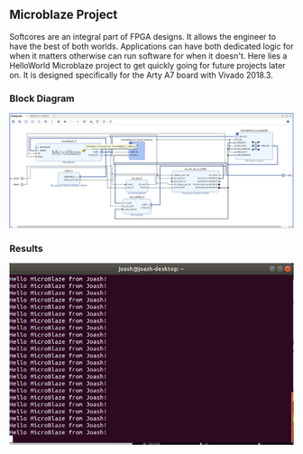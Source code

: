 ## Microblaze Project

Softcores are an integral part of FPGA designs. It allows the engineer to have the best of both worlds. Applications can have both dedicated logic for when it matters otherwise can run software for when it doesn't. Here lies a HelloWorld Microblaze project to get quickly going for future projects later on. It is designed specifically for the Arty A7 board with Vivado 2018.3.

### Block Diagram
![Block Diagram](https://raw.githubusercontent.com/Joash09/FPGA-Playground/main/Microblaze/Results/design.png)

### Results
![Results](https://raw.githubusercontent.com/Joash09/FPGA-Playground/main/Microblaze/Results/results.png)
